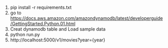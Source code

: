 1. pip install -r requirements.txt
2. go to https://docs.aws.amazon.com/amazondynamodb/latest/developerguide/GettingStarted.Python.01.html
3. Creat dynamodb table and Load sample data 
4. python run.py
5. http://localhost:5000/v1/movies?year={year}


